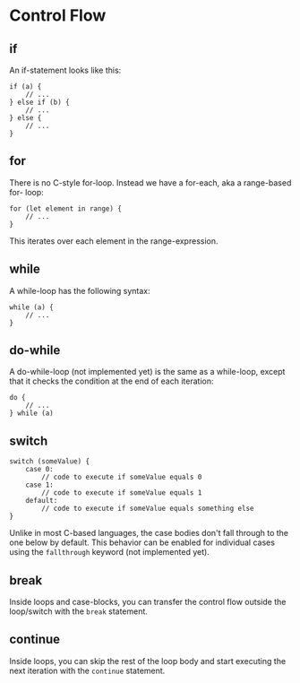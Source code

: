 # Control Flow

## if

An if-statement looks like this:

```
if (a) {
    // ...
} else if (b) {
    // ...
} else {
    // ...
}
```

## for

There is no C-style for-loop. Instead we have a for-each, aka a range-based for-
loop:

```
for (let element in range) {
    // ...
}
```

This iterates over each element in the range-expression.

## while

A while-loop has the following syntax:

```
while (a) {
    // ...
}
```

## do-while

A do-while-loop (not implemented yet) is the same as a while-loop, except that
it checks the condition at the end of each iteration:

```
do {
    // ...
} while (a)
```

## switch

```
switch (someValue) {
    case 0:
        // code to execute if someValue equals 0
    case 1:
        // code to execute if someValue equals 1
    default:
        // code to execute if someValue equals something else
}
```

Unlike in most C-based languages, the case bodies don't fall through to the one
below by default. This behavior can be enabled for individual cases using the
`fallthrough` keyword (not implemented yet).

## break

Inside loops and case-blocks, you can transfer the control flow outside the
loop/switch with the `break` statement.

## continue

Inside loops, you can skip the rest of the loop body and start executing the
next iteration with the `continue` statement.
